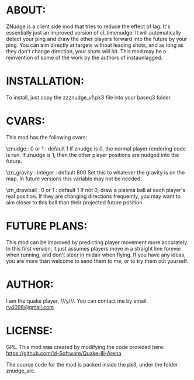 # ABOUT:

ZNudge is a client side mod that tries to reduce the effect of lag.
It's essentially just an improved version of cl_timenudge.
It will automatically detect your ping and draw the other players forward
into the future by your ping. You can aim directly at targets
without leading shots, and as long as they don't change direction,
your shots will hit. This mod may be a reinvention of some of the work
by the authors of instaunlagged.


# INSTALLATION:

To install, just copy the zzznudge_v1.pk3 file into your baseq3 folder.


# CVARS:

This mod has the following cvars:

\znudge : 0 or 1 : default 1
	If znudge is 0, the normal player rendering code is run.
	If znudge is 1, then the other player positions are nudged into the future.

\zn_gravity : integer : default 800
	Set this to whatever the gravity is on the map.
	In future versions this variable may not be needed.

\zn_drawball : 0 or 1 : default 1
	If not 0, draw a plasma ball at each player's real position.
	If they are changing directions frequently, you may want
	to aim closer to this ball than their projected future position.


# FUTURE PLANS:

This mod can be improved by predicting player movement more accurately.
In this first version, it just assumes players move in a straight line forever
when running, and don't steer in midair when flying. If you have any ideas,
you are more than welcome to send them to me, or to try them out yourself.


# AUTHOR:

I am the quake player, ///y///. You can contact me by email: ry4096@gmail.com

# LICENSE:

GPL. This mod was created by modifying the code provided here:
https://github.com/id-Software/Quake-III-Arena

The source code for the mod is packed inside the pk3,
under the folder znudge_src.

